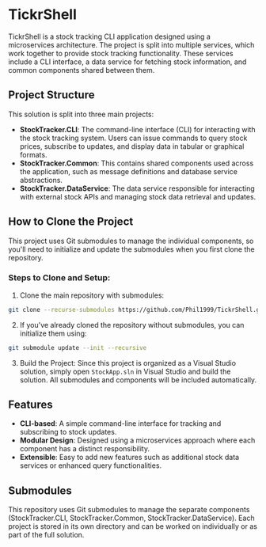 # TickrShell

TickrShell is a stock tracking CLI application designed using a microservices architecture. The project is split into multiple services, 
which work together to provide stock tracking functionality. These services include a CLI interface, a data service for fetching stock information,
and common components shared between them.

## Project Structure

This solution is split into three main projects:

- **StockTracker.CLI**: The command-line interface (CLI) for interacting with the stock tracking system. Users can issue commands to query stock prices, subscribe to updates, and display data in tabular or graphical formats.
- **StockTracker.Common**: This contains shared components used across the application, such as message definitions and database service abstractions.
- **StockTracker.DataService**: The data service responsible for interacting with external stock APIs and managing stock data retrieval and updates.

## How to Clone the Project

This project uses Git submodules to manage the individual components, so you'll need to initialize and update the submodules when you first clone the repository.

### Steps to Clone and Setup:

1. Clone the main repository with submodules:
```bash
git clone --recurse-submodules https://github.com/Phil1999/TickrShell.git
```

2. If you've already cloned the repository without submodules, you can initialize them using:
```bash
git submodule update --init --recursive
```

3. Build the Project: Since this project is organized as a Visual Studio solution, simply open `StockApp.sln` in Visual Studio and build the solution. All submodules and components will be included automatically.

## Features

- **CLI-based**: A simple command-line interface for tracking and subscribing to stock updates.
- **Modular Design**: Designed using a microservices approach where each component has a distinct responsibility.
- **Extensible**: Easy to add new features such as additional stock data services or enhanced query functionalities.

## Submodules

This repository uses Git submodules to manage the separate components (StockTracker.CLI, StockTracker.Common, StockTracker.DataService). Each project is stored in its own directory and can be worked on individually or as part of the full solution.
